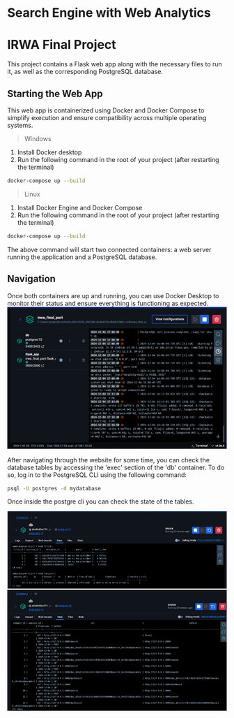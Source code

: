 # Search Engine with Web Analytics
# IRWA Final Project

This project contains a Flask web app along with the necessary files to run it, as well as the corresponding PostgreSQL database.

## Starting the Web App
This web app is containerized using Docker and Docker Compose to simplify execution and ensure compatibility across multiple operating systems.

> Windows

1. Install Docker desktop
2. Run the following command in the root of your project (after restarting the terminal)
```bash
docker-compose up --build
```

> Linux
1. Install Docker Engine and Docker Compose
2. Run the following command in the root of your project (after restarting the terminal)
```bash
docker-compose up --build
```

The above command will start two connected containers: a web server running the application and a PostgreSQL database.

## Navigation
Once both containers are up and running, you can use Docker Desktop to monitor their status and ensure everything is functioning as expected.
![Docker Desktop Status](media/containers.png)

After navigating through the website for some time, you can check the database tables by accessing the 'exec' section of the 'db' container. To do so, log in to the PostgreSQL CLI using the following command:
```bash
psql -U postgres -d mydatabase
```
Once inside the postgre cli you can check the state of the tables.

![Docker Desktop Tables](media/db_tables.png)
![Docker Desktop Tables 2](media/db_tables_2.png)